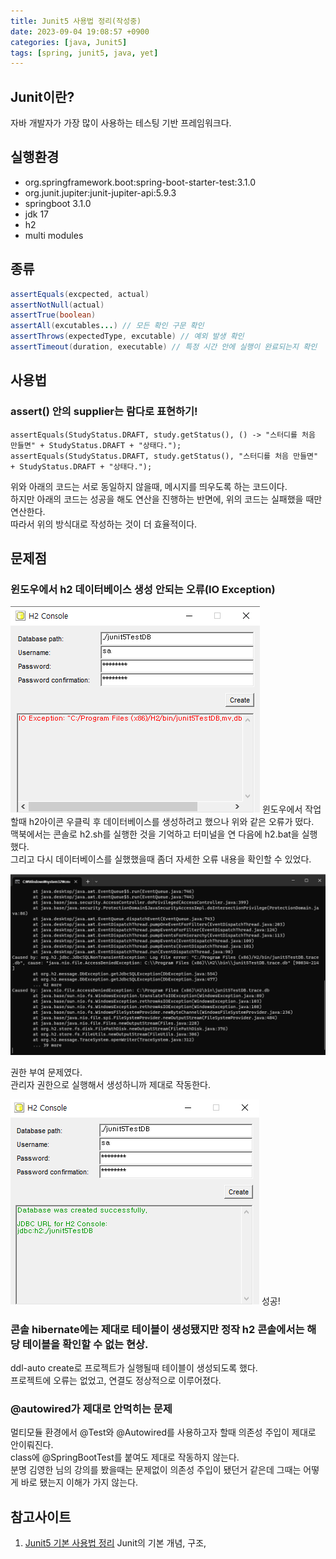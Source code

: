 ```yaml
---
title: Junit5 사용법 정리(작성중)
date: 2023-09-04 19:08:57 +0900
categories: [java, Junit5]
tags: [spring, junit5, java, yet]     
---
```


## Junit이란?
자바 개발자가 가장 많이 사용하는 테스팅 기반 프레임워크다.  


## 실행환경
- org.springframework.boot:spring-boot-starter-test:3.1.0
- org.junit.jupiter:junit-jupiter-api:5.9.3
- springboot 3.1.0
- jdk 17
- h2
- multi modules

## 종류
```java
assertEquals(excpected, actual)
assertNotNull(actual)
assertTrue(boolean)
assertAll(excutables...) // 모든 확인 구문 확인
assertThrows(expectedType, excutable) // 예외 발생 확인
assertTimeout(duration, executable) // 특정 시간 안에 실행이 완료되는지 확인
```

## 사용법
### assert() 안의 supplier는 람다로 표현하기!

```
assertEquals(StudyStatus.DRAFT, study.getStatus(), () -> "스터디를 처음 만들면" + StudyStatus.DRAFT + "상태다.");
assertEquals(StudyStatus.DRAFT, study.getStatus(), "스터디를 처음 만들면" + StudyStatus.DRAFT + "상태다.");
```
위와 아래의 코드는 서로 동일하지 않을때, 메시지를 띄우도록 하는 코드이다.  
하지만 아래의 코드는 성공을 해도 연산을 진행하는 반면에, 위의 코드는 실패했을 때만 연산한다.  
따라서 위의 방식대로 작성하는 것이 더 효율적이다.  



## 문제점
### 윈도우에서 h2 데이터베이스 생성 안되는 오류(IO Exception)
![h2-database-create-fail-problem](https://raw.githubusercontent.com/mearyne/mdImgHost/master/_posts/2023-09-04-junit5-usage.md/198923911242847.png)
윈도우에서 작업할때 h2아이콘 우클릭 후 데이터베이스를 생성하려고 했으나 위와 같은 오류가 떴다.  
맥북에서는 콘솔로 h2.sh를 실행한 것을 기억하고 터미널을 연 다음에 h2.bat을 실행했다.  
그리고 다시 데이터베이스를 실했했을때 좀더 자세한 오류 내용을 확인할 수 있었다.  


![h2-database-create-fail](https://raw.githubusercontent.com/mearyne/mdImgHost/master/_posts/2023-09-04-junit5-usage.md/403083811233900.png)

권한 부여 문제였다.  
관리자 권한으로 실행해서 생성하니까 제대로 작동한다.     

![success-to-create-database-in-h2](https://raw.githubusercontent.com/mearyne/mdImgHost/master/_posts/2023-09-04-junit5-usage.md/339754511235732.png)
성공!


### 콘솔 hibernate에는 제대로 테이블이 생성됐지만 정작 h2 콘솔에서는 해당 테이블을 확인할 수 없는 현상.   
ddl-auto create로 프로젝트가 실행될때 테이블이 생성되도록 했다.  
프로젝트에 오류는 없었고, 연결도 정상적으로 이루어졌다.  


###  @autowired가 제대로 안먹히는 문제
멀티모듈 환경에서 @Test와 @Autowired를 사용하고자 할때 의존성 주입이 제대로 안이뤄진다.  
class에 @SpringBootTest를 붙여도 제대로 작동하지 않는다.  
분명 김영한 님의 강의를 봤을때는 문제없이 의존성 주입이 됐던거 같은데 그때는 어떻게 바로 됐는지 이해가 가지 않는다.  




## 참고사이트
1. [Junit5 기본 사용법 정리](https://insight-bgh.tistory.com/507)
Junit의 기본 개념, 구조, 